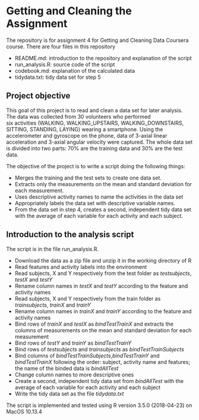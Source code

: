 # Getting and Cleaning the Assignment

The repository is for assignment 4 for Getting and Cleaning Data Coursera course. There are four files in this repository

* README.md:            introduction to the repository and explanation of the script
* run_analysis.R:          source code of the script
* codebook.md:           explanation of the calculated data
* tidydata.txt:          tidy data set for step 5

## Project objective

This goal of this project is to read and clean a data set for later analysis. The data was collected from 30 volunteers who performed   
six activities (WALKING, WALKING_UPSTAIRS, WALKING_DOWNSTAIRS, SITTING, STANDING, LAYING) wearing a smartphone. 
Using the accelerometer and gyroscope on the phone, data of 3-axial linear acceleration and 3-axial angular velocity were captured. The whole data set is divided into two parts: 70% are the training data and 30% are the test data.  

The objective of the project is to write a script doing the following things:

* Merges the training and the test sets to create one data set.
* Extracts only the measurements on the mean and standard deviation for each measurement.
* Uses descriptive activity names to name the activities in the data set
* Appropriately labels the data set with descriptive variable names.
* From the data set in step 4, creates a second, independent tidy data set with the average of each variable for each activity and each subject.


## Introduction to the analysis script

The script is in the file run_analysis.R. 

* Download the data as a zip file and unzip it in the working directory of R
* Read features and activity labels into the environment
* Read subjects, X and Y respectively from the test folder as *testsubjects*, *testX* and *testY*
* Rename column names in *testX* and *testY* according to the feature and activity names
* Read subjects, X and Y respectively from the train folder as *trainsubjects*, *trainX* and *trainY*
* Rename column names in *trainX* and *trainY* according to the feature and activity names
* Bind rows of *trainX* and *testX* as *bindTestTrainX* and extracts the columns of measurements on the mean and standard deviation for each measurement
* Bind rows of *testY* and *trainY* as *bindTestTrainY*
* Bind rows of *testsubjects* and *trainsubjects* as *bindTestTrainSubjects*
* Bind columns of *bindTestTrainSubjects*,*bindTestTrainY* and *bindTestTrainX* following the order: subject, activity name and features; the name of the binded data is *bindAllTest*
* Change column names to more descriptive ones
* Create a second, independent tidy data set from *bindAllTest* with the average of each variable for each activity and each subject
* Write the tidy data set as the file *tidydata.txt*

The script is implemented and tested using R version 3.5.0 (2018-04-23) on MacOS 10.13.4


